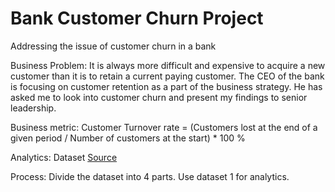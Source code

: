# Bank Customer Churn Project
Addressing the issue of customer churn in a bank

Business Problem:
It is always more difficult and expensive to acquire a new customer than it is to retain a current paying customer. The CEO of the bank is focusing on customer retention as a part of the business strategy. He has asked me to look into customer churn and present my findings to senior leadership.

Business metric:
Customer Turnover rate = 
(Customers lost at the end of a given period / Number of customers at the start) * 100 %

Analytics:
Dataset [Source](https://www.kaggle.com/adammaus/predicting-churn-for-bank-customers)

Process:
Divide the dataset into 4 parts. Use dataset 1 for analytics.
